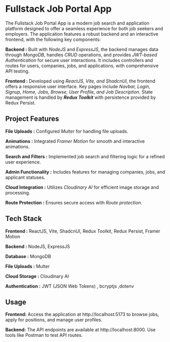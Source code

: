 
# Fullstack Job Portal App
The Fullstack Job Portal App is a modern job search and application platform designed to offer a seamless experience for both job seekers and employers. The application features a robust backend and an interactive frontend, with the following key components:

**Backend :** Built with *NodeJS* and *ExpressJS*, the backend manages data through *MongoDB*, handles *CRUD* operations, and provides *JWT-based Authentication* for secure user interactions. It includes controllers and routes for users, companies, jobs, and applications, with comprehensive API testing.

**Frontend :** Developed using *ReactJS, Vite, and ShadcnUI*, the frontend offers a responsive user interface. Key pages include *Navbar, Login, Signup, Home, Jobs, Browse, User Profile, and Job Description*. State management is handled by ***Redux Toolkit*** with persistence provided by Redux Persist.


## Project Features

**File Uploads :** Configured *Multer* for handling file uploads.

**Animations :** Integrated *Framer Motion* for smooth and interactive animations.

**Search and Filters :** Implemented job search and filtering logic for a refined user experience.

**Admin Functionality :** Includes features for managing companies, jobs, and applicant statuses.

**Cloud Integration :** Utilizes *Cloudinary AI* for efficient image storage and processing.

**Route Protection :** Ensures secure access with *Route protection*.


## Tech Stack

****Frontend :**** ReactJS, Vite, ShadcnUI, Redux Toolkit, Redux Persist, Framer Motion

****Backend :**** NodeJS, ExpressJS

****Database :**** MongoDB

****File Uploads :**** Multer

****Cloud Storage :**** Cloudinary AI

****Authentication :**** JWT (JSON Web Tokens) , bcryptjs ,dotenv
## Usage

****Frontend:**** Access the application at http://localhost:5173 to browse jobs, apply for positions, and manage user profiles.

****Backend:**** The API endpoints are available at http://localhost:8000. Use tools like Postman to test API routes.